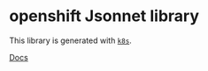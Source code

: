 # openshift Jsonnet library

This library is generated with [`k8s`](https://github.com/jsonnet-libs/k8s).

[Docs](https://jsonnet-libs.github.io/openshift-libsonnet)

